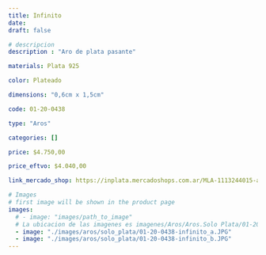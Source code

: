 ```yaml
---
title: Infinito
date: 
draft: false

# descripcion
description : "Aro de plata pasante"

materials: Plata 925

color: Plateado

dimensions: "0,6cm x 1,5cm"

code: 01-20-0438

type: "Aros"

categories: []

price: $4.750,00

price_eftvo: $4.040,00

link_mercado_shop: https://inplata.mercadoshops.com.ar/MLA-1113244015-aros-en-plata-925-infinito-_JM

# Images
# first image will be shown in the product page
images:
  # - image: "images/path_to_image"
  # La ubicacion de las imagenes es imagenes/Aros/Aros.Solo Plata/01-20-0438-infinito
  - image: "./images/aros/solo_plata/01-20-0438-infinito_a.JPG"
  - image: "./images/aros/solo_plata/01-20-0438-infinito_b.JPG"
---
```

